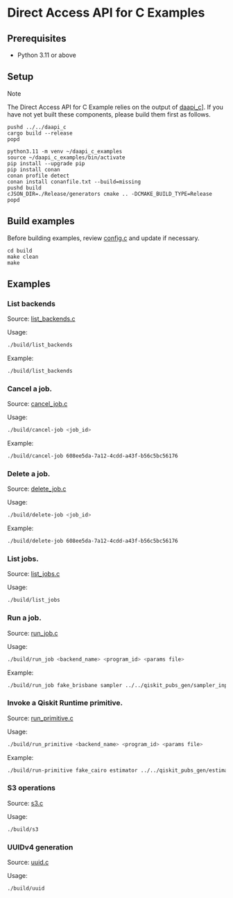 # Direct Access API for C Examples

## Prerequisites
* Python 3.11 or above

## Setup

> [!NOTE]
> The Direct Access API for C Example relies on the output of [daapi_c](../../daapi_c)]. If you have not yet built these components, please build them first as follows.
>
> ```shell-session
> pushd ../../daapi_c
> cargo build --release
> popd 
> ```

```shell-session
python3.11 -m venv ~/daapi_c_examples
source ~/daapi_c_examples/bin/activate
pip install --upgrade pip
pip install conan
conan profile detect
conan install conanfile.txt --build=missing
pushd build
cJSON_DIR=./Release/generators cmake .. -DCMAKE_BUILD_TYPE=Release
popd
```

## Build examples

Before building examples, review [config.c](./src/config.c) and update if necessary.

```shell-session
cd build
make clean
make
```

## Examples

### List backends

Source: [list_backends.c](./src/list_backends.c)

Usage:
```bash
./build/list_backends
```
Example:
```bash
./build/list_backends
```

### Cancel a job.

Source: [cancel_job.c](./src/cancel_job.c)

Usage:
```bash
./build/cancel-job <job_id>
```
Example:
```bash
./build/cancel-job 608ee5da-7a12-4cdd-a43f-b56c5bc56176
```

### Delete a job.

Source: [delete_job.c](./src/delete_job.c)

Usage:
```bash
./build/delete-job <job_id>
```
Example:
```bash
./build/delete-job 608ee5da-7a12-4cdd-a43f-b56c5bc56176
```

### List jobs.

Source: [list_jobs.c](./src/list_jobs.c)

Usage:
```bash
./build/list_jobs
```

### Run a job. 

Source: [run_job.c](./src/run_job.c)

Usage:
```bash
./build/run_job <backend_name> <program_id> <params file>
```
Example: 
```bash
./build/run_job fake_brisbane sampler ../../qiskit_pubs_gen/sampler_input.json
```

### Invoke a Qiskit Runtime primitive.

Source: [run_primitive.c](./src/run_primitive.c)

Usage:
```bash 
./build/run_primitive <backend_name> <program_id> <params file>
```
Example:
```bash
./build/run-primitive fake_cairo estimator ../../qiskit_pubs_gen/estimator_input.json
```

### S3 operations

Source: [s3.c](./src/s3.c)

Usage:
```bash 
./build/s3
```

### UUIDv4 generation

Source: [uuid.c](./src/uuid.c)

Usage:
```bash 
./build/uuid
```
